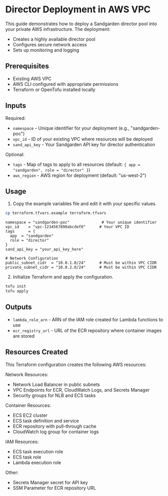 # Director Deployment in AWS VPC

This guide demonstrates how to deploy a Sandgarden director pool into your private AWS infrastructure. The deployment:
- Creates a highly available director pool
- Configures secure network access
- Sets up monitoring and logging

## Prerequisites
- Existing AWS VPC
- AWS CLI configured with appropriate permissions
- Terraform or OpenTofu installed locally

## Inputs

Required:
* `namespace` - Unique identifier for your deployment (e.g., "sandgarden-poc")
* `vpc_id` - ID of your existing VPC where resources will be deployed
* `sand_api_key` - Your Sandgarden API key for director authentication

Optional:
* `tags` - Map of tags to apply to all resources (default: `{ app = "sandgarden", role = "director" }`)
* `aws_region` - AWS region for deployment (default: "us-west-2")

## Usage

1. Copy the example variables file and edit it with your specific values.

```bash
cp terraform.tfvars.example terraform.tfvars
```

```hcl 
namespace = "sandgarden-poc"              # Your unique identifier
vpc_id    = "vpc-1234567890abcdef0"      # Your VPC ID
tags      = {
  app  = "sandgarden"
  role = "director"
}
sand_api_key = "your_api_key_here"

# Network Configuration
public_subnet_cidr  = "10.0.1.0/24"      # Must be within VPC CIDR
private_subnet_cidr = "10.0.2.0/24"      # Must be within VPC CIDR
```

2. Initialize Terraform and apply the configuration.

```bash
tofu init
tofu apply
```

## Outputs

* `lambda_role_arn` - ARN of the IAM role created for Lambda functions to use
* `ecr_registry_url` - URL of the ECR repository where container images are stored

## Resources Created

This Terraform configuration creates the following AWS resources:

Network Resources:
* Network Load Balancer in public subnets
* VPC Endpoints for ECR, CloudWatch Logs, and Secrets Manager
* Security groups for NLB and ECS tasks

Container Resources:
* ECS EC2 cluster
* ECS task definition and service
* ECR repository with pull-through cache
* CloudWatch log group for container logs

IAM Resources:
* ECS task execution role
* ECS task role
* Lambda execution role

Other:
* Secrets Manager secret for API key
* SSM Parameter for ECR repository URL


